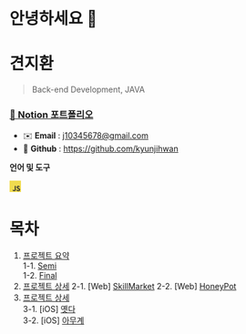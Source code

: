 # 안녕하세요 👋

# 견지환
> Back-end Development, JAVA
### [📃 Notion 포트폴리오](https://www.notion.so/c0b1dac242e9433d9af31b2efbb0a30e?pvs=4)

* ✉️ **Email** : j10345678@gmail.com
* 🚀 **Github** : https://github.com/kyunjihwan

**언어 및 도구**  

<code><img height="20" src="https://raw.githubusercontent.com/github/explore/80688e429a7d4ef2fca1e82350fe8e3517d3494d/topics/javascript/javascript.png"></code>

# **목차**
1. [프로젝트 요약](#프로젝트-요약)  
  1-1. [Semi](#Semi)  
  1-2. [Final](#Final)
2. [프로젝트 상세](#프로젝트-상세)
  2-1. [Web] [SkillMarket](#SkillMakret)
  2-2. [Web] [HoneyPot](#HoneyPot)
3. [프로젝트 상세](#프로젝트-상세)  
  3-1. [iOS] [옛다](#ios-옛다)  
  3-2. [iOS] [아무계](#ios-아무계)  
